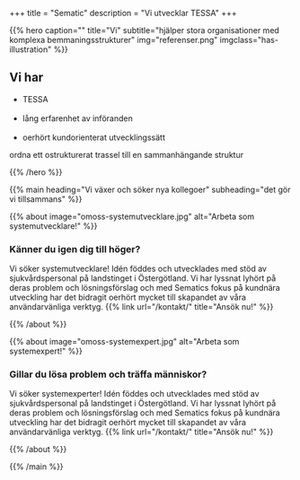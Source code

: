 +++
title = "Sematic"
description = "Vi utvecklar TESSA"
+++

{{% hero 
    caption=""
    title="Vi"
    subtitle="hjälper stora organisationer med komplexa bemmaningsstrukturer"
    img="referenser.png"
    imgclass="has-illustration"
    %}}

## Vi har
<ul>
    <li>TESSA</li><br>
    <li>lång erfarenhet av införanden</li><br>
    <li>oerhört kundorienterat utvecklingssätt</li>
</ul>

ordna ett ostrukturerat trassel till en sammanhängande struktur

{{% /hero %}}

{{% main
    heading="Vi växer och söker nya kollegoer"
    subheading="det gör vi tillsammans" %}}

{{% about 
    image="omoss-systemutvecklare.jpg" 
    alt="Arbeta som systemutvecklare!"
%}}
### Känner du igen dig till höger? 
Vi söker systemutvecklare! Idén föddes och utvecklades med stöd av sjukvårdspersonal på landstinget i Östergötland. Vi har lyssnat lyhört på deras problem och lösningsförslag och med Sematics fokus på kundnära utveckling har det bidragit oerhört mycket till skapandet av våra användarvänliga verktyg.
{{% link url="/kontakt/" title="Ansök nu!" %}}

{{% /about %}}

{{% about 
    image="omoss-systemexpert.jpg" 
    alt="Arbeta som systemexpert!"
%}}
### Gillar du lösa problem och träffa människor?
Vi söker systemexperter! Idén föddes och utvecklades med stöd av sjukvårdspersonal på landstinget i Östergötland. Vi har lyssnat lyhört på deras problem och lösningsförslag och med Sematics fokus på kundnära utveckling har det bidragit oerhört mycket till skapandet av våra användarvänliga verktyg.
{{% link url="/kontakt/" title="Ansök nu!" %}}

{{% /about %}}

{{% /main %}}

